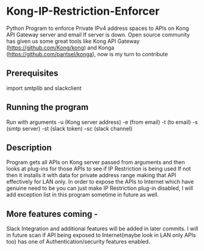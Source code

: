 # Kong-IP-Restriction-Enforcer 
Python Program to enforce Private IPv4 address spaces to APIs on Kong API Gateway server and email If server is down. Open source community has given us some great tools like Kong API Gateway (https://github.com/Kong/kong)  and Konga (https://github.com/pantsel/konga), now is my turn to contribute

## Prerequisites
import smtplib and slackclient

## Running the program
Run with arguments -u (Kong server address) -e (from email) -t (to email) -s (smtp server) -st (slack token) -sc (slack channel)

## Description
Program gets all APIs on Kong server passed from arguments and then looks at plug-ins for those APIs to see if IP Restriction is being used If not then it installs it with data for private address range making that API effectively for LAN only. In order to expose the APIs to Internet which have genuine need to be you can just make IP Restriction plug-in disabled, I will add exception list in this program sometime in future as well.

## More features coming -
Slack Integration and additional features will be added in later commits. I will in future scan if API being exposed to Internet(maybe look in LAN only APIs too) has one of Authentication/security features enabled.
